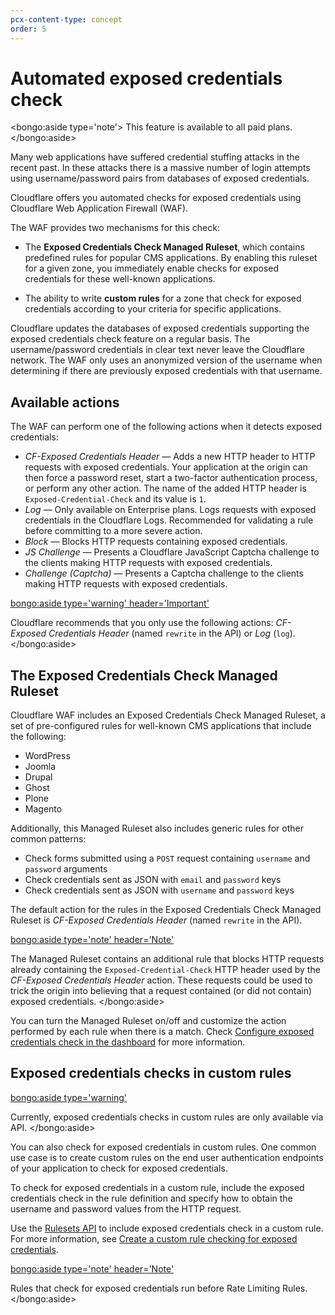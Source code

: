 ```yaml
---
pcx-content-type: concept
order: 5
---
```


# Automated exposed credentials check

<bongo:aside type='note'>
This feature is available to all paid plans.
</bongo:aside>

Many web applications have suffered credential stuffing attacks in the recent past. In these attacks there is a massive number of login attempts using username/password pairs from databases of exposed credentials.

Cloudflare offers you automated checks for exposed credentials using Cloudflare Web Application Firewall (WAF).

The WAF provides two mechanisms for this check:

- The **Exposed Credentials Check Managed Ruleset**, which contains predefined rules for popular CMS applications. By enabling this ruleset for a given zone, you immediately enable checks for exposed credentials for these well-known applications.

- The ability to write **custom rules** for a zone that check for exposed credentials according to your criteria for specific applications.

Cloudflare updates the databases of exposed credentials supporting the exposed credentials check feature on a regular basis. The username/password credentials in clear text never leave the Cloudflare network. The WAF only uses an anonymized version of the username when determining if there are previously exposed credentials with that username.

## Available actions

The WAF can perform one of the following actions when it detects exposed credentials:

- _CF-Exposed Credentials Header_ — Adds a new HTTP header to HTTP requests with exposed credentials. Your application at the origin can then force a password reset, start a two-factor authentication process, or perform any other action. The name of the added HTTP header is `Exposed-Credential-Check` and its value is `1`.
- _Log_ — Only available on Enterprise plans. Logs requests with exposed credentials in the Cloudflare Logs. Recommended for validating a rule before committing to a more severe action.
- _Block_ — Blocks HTTP requests containing exposed credentials.
- _JS Challenge_ — Presents a Cloudflare JavaScript Captcha challenge to the clients making HTTP requests with exposed credentials.
- _Challenge (Captcha)_ — Presents a Captcha challenge to the clients making HTTP requests with exposed credentials.

<bongo:aside type='warning' header='Important'>

Cloudflare recommends that you only use the following actions: _CF-Exposed Credentials Header_ (named `rewrite` in the API) or _Log_ (`log`).
</bongo:aside>

## The Exposed Credentials Check Managed Ruleset

Cloudflare WAF includes an Exposed Credentials Check Managed Ruleset, a set of pre-configured rules for well-known CMS applications that include the following:

- WordPress
- Joomla
- Drupal
- Ghost
- Plone
- Magento

Additionally, this Managed Ruleset also includes generic rules for other common patterns:

- Check forms submitted using a `POST` request containing `username` and `password` arguments
- Check credentials sent as JSON with `email` and `password` keys
- Check credentials sent as JSON with `username` and `password` keys

The default action for the rules in the Exposed Credentials Check Managed Ruleset is _CF-Exposed Credentials Header_ (named `rewrite` in the API).

<bongo:aside type='note' header='Note'>

The Managed Ruleset contains an additional rule that blocks HTTP requests already containing the `Exposed-Credential-Check` HTTP header used by the _CF-Exposed Credentials Header_ action. These requests could be used to trick the origin into believing that a request contained (or did not contain) exposed credentials.
</bongo:aside>

You can turn the Managed Ruleset on/off and customize the action performed by each rule when there is a match. Check [Configure exposed credentials check in the dashboard](/exposed-credentials-check/configure-dashboard) for more information.

## Exposed credentials checks in custom rules

<bongo:aside type='warning'>

Currently, exposed credentials checks in custom rules are only available via API.
</bongo:aside>

You can also check for exposed credentials in custom rules. One common use case is to create custom rules on the end user authentication endpoints of your application to check for exposed credentials.

To check for exposed credentials in a custom rule, include the exposed credentials check in the rule definition and specify how to obtain the username and password values from the HTTP request.

Use the [Rulesets API](https://developers.cloudflare.com/ruleset-engine/rulesets-api) to include exposed credentials check in a custom rule. For more information, see [Create a custom rule checking for exposed credentials](/exposed-credentials-check/configure-api#create-a-custom-rule-checking-for-exposed-credentials).

<bongo:aside type='note' header='Note'>

Rules that check for exposed credentials run before Rate Limiting Rules.
</bongo:aside>
